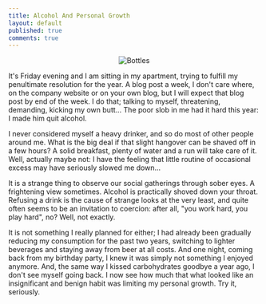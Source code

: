 ```yaml
---
title: Alcohol And Personal Growth	
layout: default
published: true
comments: true
---
```


<p align="center"><img src="http://teddy.fr/files/bottles.png" alt="Bottles" /></p>

It's Friday evening and I am sitting in my apartment, trying to fulfill my penultimate resolution for the year. A blog post a week, I don't care where, on the company website or on your own blog, but I will expect that blog post by end of the week. I do that; talking to myself, threatening, demanding, kicking my own butt... The poor slob in me had it hard this year: I made him quit alcohol.

I never considered myself a heavy drinker, and so do most of other people around me. What is the big deal if that slight hangover can be shaved off in a few hours? A solid breakfast, plenty of water and a run will take care of it. Well, actually maybe not: I have the feeling that little routine of occasional excess may have seriously slowed me down...

It is a strange thing to observe our social gatherings through sober eyes. A frightening view sometimes. Alcohol is practically shoved down your throat. Refusing a drink is the cause of strange looks at the very least, and quite often seems to be an invitation to coercion: after all, "you work hard, you play hard", no? Well, not exactly.

It is not something I really planned for either; I had already been gradually reducing my consumption for the past two years, switching to lighter beverages and staying away from beer at all costs. And one night, coming back from my birthday party, I knew it was simply not something I enjoyed anymore. And, the same way I kissed carbohydrates goodbye a year ago, I don't see myself going back. I now see how much that what looked like an insignificant and benign habit was limiting my personal growth. Try it, seriously.